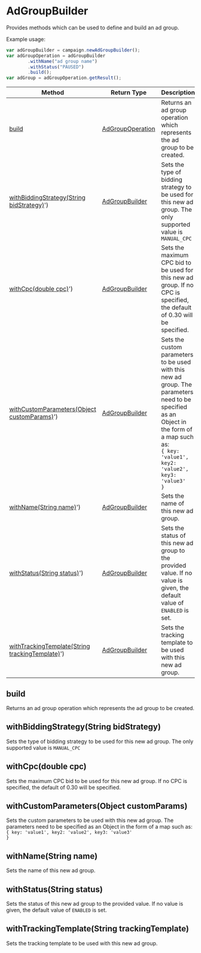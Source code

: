 # AdGroupBuilder
Provides methods which can be used to define and build an ad group.

Example usage:
```javascript
var adGroupBuilder = campaign.newAdGroupBuilder();
var adGroupOperation = adGroupBuilder
        .withName("ad group name")
        .withStatus("PAUSED")
        .build();
var adGroup = adGroupOperation.getResult();
```

|Method|Return Type|Description|
|-|-|-
[build]('#build')|[AdGroupOperation](./AdGroupOperation)|Returns an ad group operation which represents the ad group to be created.<br />
[withBiddingStrategy(String bidStrategy)]('#withBiddingStrategy-String-bidStrategy)')|[AdGroupBuilder](./AdGroupBuilder)|Sets the type of bidding strategy to be used for this new ad group. The only supported value is `MANUAL_CPC`<br />
[withCpc(double cpc)]('#withCpc-double-cpc)')|[AdGroupBuilder](./AdGroupBuilder)|Sets the maximum CPC bid to be used for this new ad group. If no CPC is specified, the default of 0.30 will be specified.<br />
[withCustomParameters(Object customParams)]('#withCustomParameters-Object-customParams)')|[AdGroupBuilder](./AdGroupBuilder)|Sets the custom parameters to be used with this new ad group. The parameters need to be specified as an Object in the form of a map such as:<br /> <code>{ key: 'value1', key2: 'value2', key3: 'value3' }</code><br />
[withName(String name)]('#withName-String-name)')|[AdGroupBuilder](./AdGroupBuilder)|Sets the name of this new ad group. <br />
[withStatus(String status)]('#withStatus-String-status)')|[AdGroupBuilder](./AdGroupBuilder)|Sets the status of this new ad group to the provided value. If no value is given, the default value of `ENABLED` is set.<br />
[withTrackingTemplate(String trackingTemplate)]('#withTrackingTemplate-String-trackingTemplate)')|[AdGroupBuilder](./AdGroupBuilder)|Sets the tracking template to be used with this new ad group.<br />

<a name="#build"></a>
## build
Returns an ad group operation which represents the ad group to be created.


<a name="#withBiddingStrategy-String-bidStrategy)"></a>
## withBiddingStrategy(String bidStrategy)
Sets the type of bidding strategy to be used for this new ad group. The only supported value is `MANUAL_CPC`


<a name="#withCpc-double-cpc)"></a>
## withCpc(double cpc)
Sets the maximum CPC bid to be used for this new ad group. If no CPC is specified, the default of 0.30 will be specified.


<a name="#withCustomParameters-Object-customParams)"></a>
## withCustomParameters(Object customParams)
Sets the custom parameters to be used with this new ad group. The parameters need to be specified as an Object in the form of a map such as:<br /> <code>{ key: 'value1', key2: 'value2', key3: 'value3' }</code>


<a name="#withName-String-name)"></a>
## withName(String name)
Sets the name of this new ad group. 


<a name="#withStatus-String-status)"></a>
## withStatus(String status)
Sets the status of this new ad group to the provided value. If no value is given, the default value of `ENABLED` is set.


<a name="#withTrackingTemplate-String-trackingTemplate)"></a>
## withTrackingTemplate(String trackingTemplate)
Sets the tracking template to be used with this new ad group.


